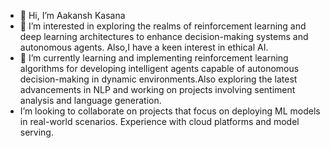 - 👋 Hi, I’m Aakansh Kasana
- 👀 I’m interested in exploring the realms of reinforcement learning and deep learning architectures to enhance decision-making systems and autonomous agents. Also,I have a keen interest in ethical AI.
- 🌱 I’m currently learning and implementing reinforcement learning algorithms for developing intelligent agents capable of autonomous decision-making in dynamic environments.Also exploring the latest advancements in NLP and working on projects involving sentiment analysis and language generation.
- I’m looking to collaborate on projects that focus on deploying ML models in real-world scenarios. Experience with cloud platforms and model serving.
  

<!---
aakansh-kasana/aakansh-kasana is a ✨ special ✨ repository because its `README.md` (this file) appears on your GitHub profile.
You can click the Preview link to take a look at your changes.
--->
